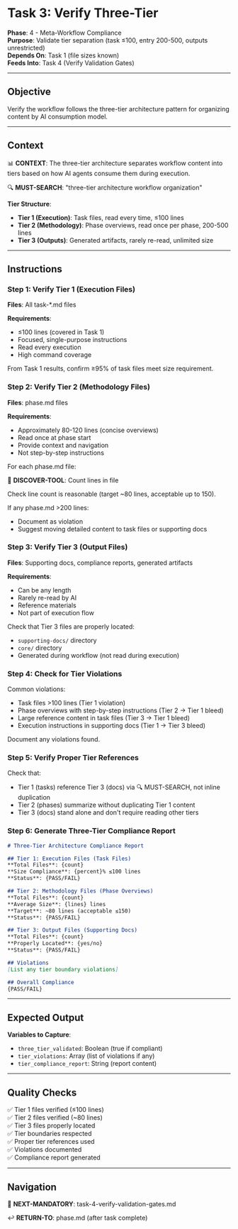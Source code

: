 # Task 3: Verify Three-Tier

**Phase**: 4 - Meta-Workflow Compliance  
**Purpose**: Validate tier separation (task ≤100, entry 200-500, outputs unrestricted)  
**Depends On**: Task 1 (file sizes known)  
**Feeds Into**: Task 4 (Verify Validation Gates)

---

## Objective

Verify the workflow follows the three-tier architecture pattern for organizing content by AI consumption model.

---

## Context

📊 **CONTEXT**: The three-tier architecture separates workflow content into tiers based on how AI agents consume them during execution.

🔍 **MUST-SEARCH**: "three-tier architecture workflow organization"

**Tier Structure**:
- **Tier 1 (Execution)**: Task files, read every time, ≤100 lines
- **Tier 2 (Methodology)**: Phase overviews, read once per phase, 200-500 lines
- **Tier 3 (Outputs)**: Generated artifacts, rarely re-read, unlimited size

---

## Instructions

### Step 1: Verify Tier 1 (Execution Files)

**Files**: All task-*.md files

**Requirements**:
- ≤100 lines (covered in Task 1)
- Focused, single-purpose instructions
- Read every execution
- High command coverage

From Task 1 results, confirm ≥95% of task files meet size requirement.

### Step 2: Verify Tier 2 (Methodology Files)

**Files**: phase.md files

**Requirements**:
- Approximately 80-120 lines (concise overviews)
- Read once at phase start
- Provide context and navigation
- Not step-by-step instructions

For each phase.md file:

📖 **DISCOVER-TOOL**: Count lines in file

Check line count is reasonable (target ~80 lines, acceptable up to 150).

If any phase.md >200 lines:
- Document as violation
- Suggest moving detailed content to task files or supporting docs

### Step 3: Verify Tier 3 (Output Files)

**Files**: Supporting docs, compliance reports, generated artifacts

**Requirements**:
- Can be any length
- Rarely re-read by AI
- Reference materials
- Not part of execution flow

Check that Tier 3 files are properly located:
- `supporting-docs/` directory
- `core/` directory
- Generated during workflow (not read during execution)

### Step 4: Check for Tier Violations

Common violations:
- Task files >100 lines (Tier 1 violation)
- Phase overviews with step-by-step instructions (Tier 2 → Tier 1 bleed)
- Large reference content in task files (Tier 3 → Tier 1 bleed)
- Execution instructions in supporting docs (Tier 1 → Tier 3 bleed)

Document any violations found.

### Step 5: Verify Proper Tier References

Check that:
- Tier 1 (tasks) reference Tier 3 (docs) via 🔍 MUST-SEARCH, not inline duplication
- Tier 2 (phases) summarize without duplicating Tier 1 content
- Tier 3 (docs) stand alone and don't require reading other tiers

### Step 6: Generate Three-Tier Compliance Report

```markdown
# Three-Tier Architecture Compliance Report

## Tier 1: Execution Files (Task Files)
**Total Files**: {count}
**Size Compliance**: {percent}% ≤100 lines
**Status**: {PASS/FAIL}

## Tier 2: Methodology Files (Phase Overviews)
**Total Files**: {count}
**Average Size**: {lines} lines
**Target**: ~80 lines (acceptable ≤150)
**Status**: {PASS/FAIL}

## Tier 3: Output Files (Supporting Docs)
**Total Files**: {count}
**Properly Located**: {yes/no}
**Status**: {PASS/FAIL}

## Violations
[List any tier boundary violations]

## Overall Compliance
{PASS/FAIL}
```

---

## Expected Output

**Variables to Capture**:
- `three_tier_validated`: Boolean (true if compliant)
- `tier_violations`: Array (list of violations if any)
- `tier_compliance_report`: String (report content)

---

## Quality Checks

✅ Tier 1 files verified (≤100 lines)  
✅ Tier 2 files verified (~80 lines)  
✅ Tier 3 files properly located  
✅ Tier boundaries respected  
✅ Proper tier references used  
✅ Violations documented  
✅ Compliance report generated

---

## Navigation

🎯 **NEXT-MANDATORY**: task-4-verify-validation-gates.md

↩️ **RETURN-TO**: phase.md (after task complete)

